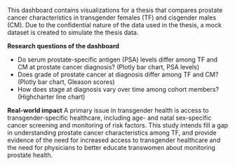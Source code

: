 This dashboard contains visualizations for a thesis that compares prostate cancer 
characteristics in transgender females (TF) and cisgender males (CM). Due to the 
confidential nature of the data used in the thesis, a mock dataset is created to 
simulate the thesis data. 

**Research questions of the dashboard**
-	Do serum prostate-specific antigen (PSA) levels differ among TF and CM at prostate cancer diagnosis? (Plotly bar chart, PSA levels)
-	Does grade of prostate cancer at diagnosis differ among TF and CM? (Plotly bar chart, Gleason scores) 
-	How does stage at diagnosis vary over time among cohort members? (Highcharter line chart)

**Real-world impact**
A primary issue in transgender health is access to transgender-specific healthcare, 
including age- and natal sex-specific cancer screening and monitoring of risk factors. 
This study intends fill a gap in understanding prostate cancer characteristics among TF, 
and provide evidence of the need for increased access to transgender healthcare and the 
need for physicians to better educate transwomen about monitoring prostate health.

